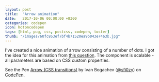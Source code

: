 ```yaml
---
layout: post
title:  "Arrow animation"
date:   2017-10-06 00:00:00 +0300
categories: codepen
icon: hotoncodepen
tags: [html, pug, css, postcss, codepen, toster]
thumb: "/images/60fc863ef7bf4b71520ea9b043e7463b.jpg"
---
```


I've created a nice animation of arrow consisting of a number of dots. I got the idea for this animation from <a href='https://toster.ru/q/467010'>this question</a>. The component is scalable - all parameters are based on CSS custom properties.

<p data-height="369" data-theme-id="light" data-slug-hash="jGYbZO" data-default-tab="css,result" data-user="sfi0zy" data-embed-version="2" data-pen-title="Arrow (CSS transitions)" class="codepen">See the Pen <a href="https://codepen.io/sfi0zy/pen/jGYbZO/">Arrow (CSS transitions)</a> by Ivan Bogachev (<a href="https://codepen.io/sfi0zy">@sfi0zy</a>) on <a href="https://codepen.io">CodePen</a>.</p>
<script async src="https://production-assets.codepen.io/assets/embed/ei.js"></script>

